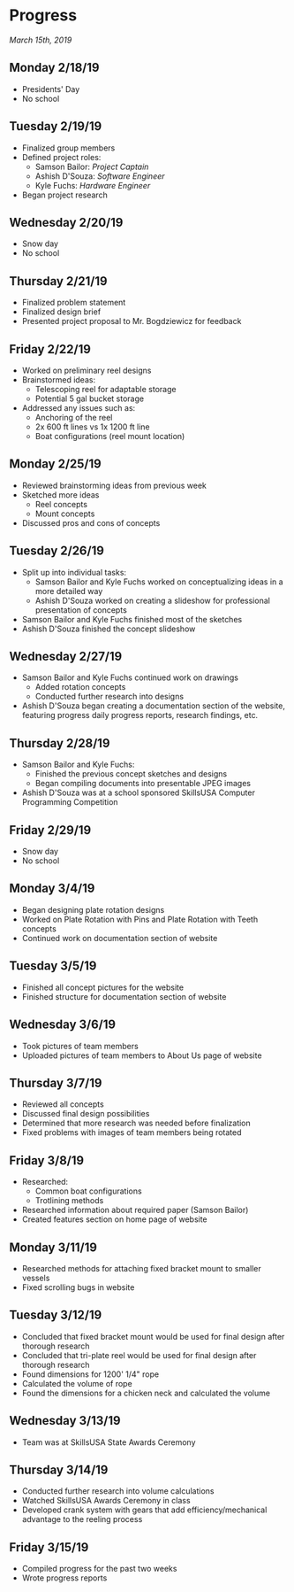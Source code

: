# Progress
*March 15th, 2019*

## Monday 2/18/19
* Presidents' Day
* No school

## Tuesday 2/19/19
* Finalized group members
* Defined project roles:
  * Samson Bailor: *Project Captain*
  * Ashish D'Souza: *Software Engineer*
  * Kyle Fuchs: *Hardware Engineer*
* Began project research

## Wednesday 2/20/19
* Snow day
* No school

## Thursday 2/21/19
* Finalized problem statement
* Finalized design brief
* Presented project proposal to Mr. Bogdziewicz for feedback

## Friday 2/22/19
* Worked on preliminary reel designs
* Brainstormed ideas:
  * Telescoping reel for adaptable storage
  * Potential 5 gal bucket storage
* Addressed any issues such as:
  * Anchoring of the reel
  * 2x 600 ft lines vs 1x 1200 ft line
  * Boat configurations (reel mount location)

## Monday 2/25/19
* Reviewed brainstorming ideas from previous week
* Sketched more ideas
  * Reel concepts
  * Mount concepts
* Discussed pros and cons of concepts

## Tuesday 2/26/19
* Split up into individual tasks:
  * Samson Bailor and Kyle Fuchs worked on conceptualizing ideas in a more detailed way
  * Ashish D'Souza worked on creating a slideshow for professional presentation of concepts
* Samson Bailor and Kyle Fuchs finished most of the sketches
* Ashish D'Souza finished the concept slideshow

## Wednesday 2/27/19
* Samson Bailor and Kyle Fuchs continued work on drawings
  * Added rotation concepts
  * Conducted further research into designs
* Ashish D'Souza began creating a documentation section of the website, featuring progress daily progress reports, research findings, etc.

## Thursday 2/28/19
* Samson Bailor and Kyle Fuchs:
  * Finished the previous concept sketches and designs
  * Began compiling documents into presentable JPEG images
* Ashish D'Souza was at a school sponsored SkillsUSA Computer Programming Competition

## Friday 2/29/19
* Snow day
* No school

## Monday 3/4/19
* Began designing plate rotation designs
* Worked on Plate Rotation with Pins and Plate Rotation with Teeth concepts
* Continued work on documentation section of website

## Tuesday 3/5/19
* Finished all concept pictures for the website
* Finished structure for documentation section of website

## Wednesday 3/6/19
* Took pictures of team members
* Uploaded pictures of team members to About Us page of website

## Thursday 3/7/19
* Reviewed all concepts
* Discussed final design possibilities
* Determined that more research was needed before finalization
* Fixed problems with images of team members being rotated

## Friday 3/8/19
* Researched:
  * Common boat configurations
  * Trotlining methods
* Researched information about required paper (Samson Bailor)
* Created features section on home page of website

## Monday 3/11/19
* Researched methods for attaching fixed bracket mount to smaller vessels
* Fixed scrolling bugs in website

## Tuesday 3/12/19
* Concluded that fixed bracket mount would be used for final design after thorough research
* Concluded that tri-plate reel would be used for final design after thorough research
* Found dimensions for 1200' 1/4" rope
* Calculated the volume of rope
* Found the dimensions for a chicken neck and calculated the volume

## Wednesday 3/13/19
* Team was at SkillsUSA State Awards Ceremony

## Thursday 3/14/19
* Conducted further research into volume calculations
* Watched SkillsUSA Awards Ceremony in class
* Developed crank system with gears that add efficiency/mechanical advantage to the reeling process

## Friday 3/15/19
* Compiled progress for the past two weeks
* Wrote progress reports
